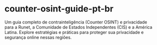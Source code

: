 # counter-osint-guide-pt-br
Um guia completo de contrainteligência (Counter OSINT) e privacidade para a Runet, a Comunidade de Estados Independentes (CIS) e a América Latina. Explore estratégias e práticas para proteger sua privacidade e segurança online nessas regiões.
